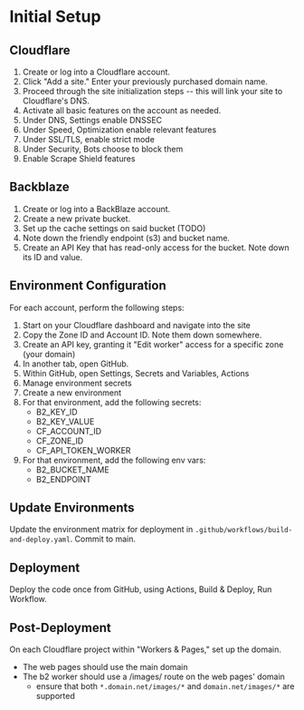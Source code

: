 # Initial Setup
## Cloudflare

1. Create or log into a Cloudflare account.
1. Click "Add a site." Enter your previously purchased domain name.
1. Proceed through the site initialization steps -- this will link your site to Cloudflare's DNS.
1. Activate all basic features on the account as needed.
5. Under DNS, Settings enable DNSSEC
1. Under Speed, Optimization enable relevant features
3. Under SSL/TLS, enable strict mode
2. Under Security, Bots choose to block them
4. Enable Scrape Shield features

## Backblaze
1. Create or log into a BackBlaze account.
2. Create a new private bucket.
3. Set up the cache settings on said bucket (TODO)
4. Note down the friendly endpoint (s3) and bucket name.
5. Create an API Key that has read-only access for the bucket. Note down its ID and value.

## Environment Configuration
For each account, perform the following steps:
1. Start on your Cloudflare dashboard and navigate into the site
2. Copy the Zone ID and Account ID. Note them down somewhere.
3. Create an API key, granting it "Edit worker" access for a specific zone (your domain)
4. In another tab, open GitHub. 
5. Within GitHub, open Settings, Secrets and Variables, Actions
6. Manage environment secrets
7. Create a new environment
8. For that environment, add the following secrets:
    - B2_KEY_ID
    - B2_KEY_VALUE
    - CF_ACCOUNT_ID
    - CF_ZONE_ID  
    - CF_API_TOKEN_WORKER
9. For that environment, add the following env vars:
    - B2_BUCKET_NAME
    - B2_ENDPOINT

## Update Environments
Update the environment matrix for deployment in `.github/workflows/build-and-deploy.yaml`.
Commit to main.

## Deployment
Deploy the code once from GitHub, using Actions, Build & Deploy, Run Workflow.

## Post-Deployment
On each Cloudflare project within "Workers & Pages," set up the domain.
- The web pages should use the main domain
- The b2 worker should use a /images/ route on the web pages' domain
  - ensure that both `*.domain.net/images/*` and `domain.net/images/*` are supported